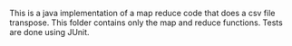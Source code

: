 This is a java implementation of a map reduce code that does a csv file transpose.
This folder contains only the map and reduce functions.
Tests are done using JUnit.
